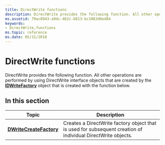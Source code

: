 ```yaml
---
title: DirectWrite functions
description: DirectWrite provides the following function. All other operations are performed by using DirectWrite interface objects that are created by the IDWriteFactory object that is created with the function below.
ms.assetid: 79ac8943-a9dc-462c-b813-bc1083d0ed84
keywords:
- DirectWrite,functions
ms.topic: reference
ms.date: 05/31/2018
---
```


# DirectWrite functions

DirectWrite provides the following function. All other operations are performed by using DirectWrite interface objects that are created by the [**IDWriteFactory**](https://msdn.microsoft.com/library/Dd368183(v=VS.85).aspx) object that is created with the function below.

## In this section



| Topic                                                         | Description                                                                                                             |
|---------------------------------------------------------------|-------------------------------------------------------------------------------------------------------------------------|
| [**DWriteCreateFactory**](/windows/win32/api/dwrite/nf-dwrite-dwritecreatefactory)<br/> | Creates a DirectWrite factory object that is used for subsequent creation of individual DirectWrite objects.<br/> |



 

 

 





